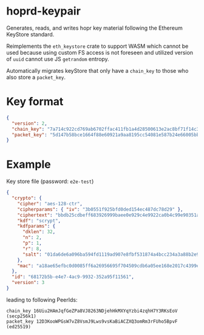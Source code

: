# hoprd-keypair

Generates, reads, and writes hopr key material following the Ethereum KeyStore standard.

Reimplements the `eth_keystore` crate to support WASM which cannot be used because using custom FS access is not foreseen and utilized version of `uuid` cannot use JS `getrandom` entropy.

Automatically migrates keyStore that only have a `chain_key` to those who also store a `packet_key`.

# Key format

```json
{
  "version": 2,
  "chain_key": "7a714c922cd769ab6702ffac411fb1a4d28500613e2ac8bf71f14c3604bba091",
  "packet_key": "5d147b58bce1664f88e60921a9aa8195cc54081e587b24e66005bbf60fbf480c"
}
```

# Example

Key store file (password: `e2e-test`)

```json
{
  "crypto": {
    "cipher": "aes-128-ctr",
    "cipherparams": { "iv": "3b0551f925bfd0ded154ec487dc78d29" },
    "ciphertext": "bbdb25cdbeff683926999baee0e929c4e9922ca0b4c99e90351aa8fa286b10d7a5bcdfe2e58cffc9d4f9df10121d0b4b1ac697f97909e8f9fdf15aff91b555cb7ca8b5e10ed747de9a99c0e9d3c540ed09997689ec5aba0d0a946e5ea167c7e4be91fa67be419fd0169aca1d73229d0049bff82e3f6c3256c7a2ba24bb4b02aefa224f0ad70479a5e117b3cc133adf03021aceb2152b8727ccd559ce3758bf523e429a4f4806b58fa5597532",
    "kdf": "scrypt",
    "kdfparams": {
      "dklen": 32,
      "n": 2,
      "p": 1,
      "r": 8,
      "salt": "01da6de6a096ba594fd1119ad907e8fbf531874a4bcc234a3a88b2e9e4d8cb06"
    },
    "mac": "a18ae65efbc0d0085ff6a26956695f704509cdb6a05ee168e2017c4399e8be43"
  },
  "id": "68172b5b-e4e7-4ac9-9932-352a95f11561",
  "version": 3
}
```

leading to following PeerIds:

```
chain_key 16Uiu2HAmJqfGeZPa8VJ8263NDjehHkMXYqYzbi4zqhH7Y3RKsEoV (secp256k1)
packet_key 12D3KooWPGsW7vZ8VsmJ9Lws9vsKaBiACZXQ3omRm3rFUho5BpvF (ed25519)

```
